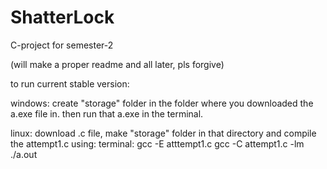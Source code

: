 # ShatterLock
C-project for semester-2

(will make a proper readme and all later, pls forgive)

to run current stable version: 

windows: create "storage" folder in the folder where you downloaded the a.exe file in. then run that a.exe in the terminal.


linux: download .c file, make "storage" folder in that directory and compile the attempt1.c using:
terminal:
  gcc -E atttempt1.c
  gcc -C attempt1.c -lm
  ./a.out
  
